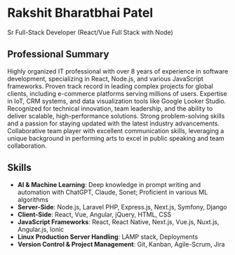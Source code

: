 # Rakshit Bharatbhai Patel

Sr Full-Stack Developer (React/Vue Full Stack with Node)

## Professional Summary

Highly organized IT professional with over 8 years of experience in software development, specializing in React, Node.js, and various JavaScript frameworks. Proven track record in leading complex projects for global clients, including e-commerce platforms serving millions of users. Expertise in IoT, CRM systems, and data visualization tools like Google Looker Studio. Recognized for technical innovation, team leadership, and the ability to deliver scalable, high-performance solutions. Strong problem-solving skills and a passion for staying updated with the latest industry advancements. Collaborative team player with excellent communication skills, leveraging a unique background in performing arts to excel in public speaking and team collaboration.

## Skills

- **AI & Machine Learning**: Deep knowledge in prompt writing and automation with ChatGPT, Claude, Sonet; Proficient in various ML algorithms
- **Server-Side**: Node.js, Laravel PHP, Express.js, Next.js, Symfony, Django
- **Client-Side**: React, Vue, Angular, jQuery, HTML, CSS
- **JavaScript Frameworks**: React, React Native, Next.js, Vue.js, Nuxt.js, Angular.js, Ionic
- **Linux Production Server Handling**: LAMP stack, Deployments
- **Version Control & Project Management**: Git, Kanban, Agile-Scrum, Jira
